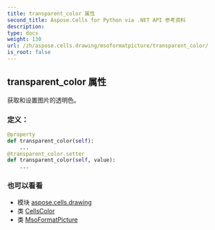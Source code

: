 ```yaml
---
title: transparent_color 属性
second_title: Aspose.Cells for Python via .NET API 参考资料
description:
type: docs
weight: 130
url: /zh/aspose.cells.drawing/msoformatpicture/transparent_color/
is_root: false
---
```

## transparent_color 属性

获取和设置图片的透明色。
### 定义：
```python
@property
def transparent_color(self):
    ...
@transparent_color.setter
def transparent_color(self, value):
    ...
```

### 也可以看看
* 模块 [aspose.cells.drawing](../../)
* 类 [CellsColor](/cells/python-net/zh/aspose.cells/cellscolor)
* 类 [MsoFormatPicture](/cells/python-net/zh/aspose.cells.drawing/msoformatpicture)
